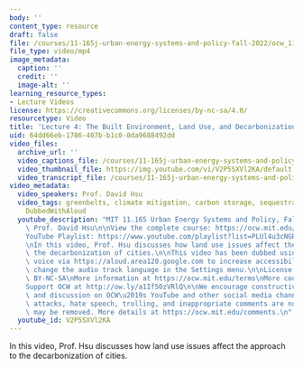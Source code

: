 ```yaml
---
body: ''
content_type: resource
draft: false
file: /courses/11-165j-urban-energy-systems-and-policy-fall-2022/ocw_11165_lecture04_2022sep16_360p_16_9.mp4
file_type: video/mp4
image_metadata:
  caption: ''
  credit: ''
  image-alt: ''
learning_resource_types:
- Lecture Videos
license: https://creativecommons.org/licenses/by-nc-sa/4.0/
resourcetype: Video
title: 'Lecture 4: The Built Environment, Land Use, and Decarbonization'
uid: 64dd66eb-1786-407b-b1c0-0da9688492dd
video_files:
  archive_url: ''
  video_captions_file: /courses/11-165j-urban-energy-systems-and-policy-fall-2022/1ih6Tw5DPfeoppSAAnJUqQ7ExLW48tOo8_transcript.webvtt
  video_thumbnail_file: https://img.youtube.com/vi/V2P5SXVl2KA/default.jpg
  video_transcript_file: /courses/11-165j-urban-energy-systems-and-policy-fall-2022/1ih6Tw5DPfeoppSAAnJUqQ7ExLW48tOo8_transcript.pdf
video_metadata:
  video_speakers: Prof. David Hsu
  video_tags: greenbelts, climate mitigation, carbon storage, sequestration, NEPA,
    DubbedWithAloud
  youtube_description: "MIT 11.165 Urban Energy Systems and Policy, Fall 2022\nInstructor:\
    \ Prof. David Hsu\n\nView the complete course: https://ocw.mit.edu/courses/11-165j-urban-energy-systems-and-policy-fall-2022/\n\
    YouTube Playlist: https://www.youtube.com/playlist?list=PLUl4u3cNGP63SEOB1q95TFs0hwyf1d7BG\n\
    \nIn this video, Prof. Hsu discusses how land use issues affect the approach to\
    \ the decarbonization of cities.\n\nThis video has been dubbed using an artificial\
    \ voice via https://aloud.area120.google.com to increase accessibility. You can\
    \ change the audio track language in the Settings menu.\n\nLicense: Creative Commons\
    \ BY-NC-SA\nMore information at https://ocw.mit.edu/terms\nMore courses at https://ocw.mit.edu\n\
    Support OCW at http://ow.ly/a1If50zVRlQ\n\nWe encourage constructive comments\
    \ and discussion on OCW\u2019s YouTube and other social media channels. Personal\
    \ attacks, hate speech, trolling, and inappropriate comments are not allowed and\
    \ may be removed. More details at https://ocw.mit.edu/comments.\n"
  youtube_id: V2P5SXVl2KA
---
```

In this video, Prof. Hsu discusses how land use issues affect the approach to the decarbonization of cities.